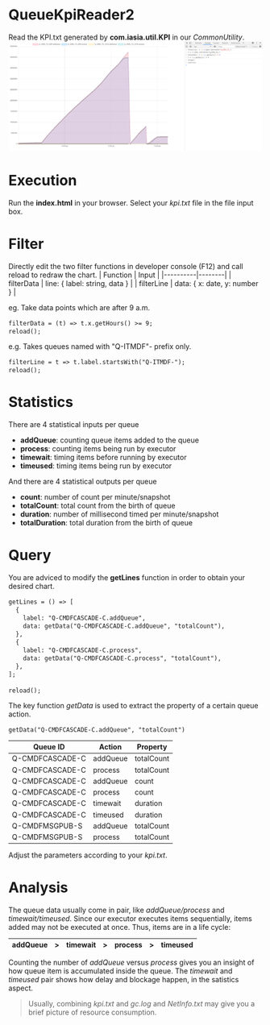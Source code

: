 # QueueKpiReader2
Read the KPI.txt generated by **com.iasia.util.KPI** in our *CommonUtility*.
![Preview](https://raw.githubusercontent.com/tommy-iasia/QueueKpiReader2/master/preview.png)

# Execution
Run the **index.html** in your browser. Select your *kpi.txt* file in the file input box.

# Filter
Directly edit the two filter functions in developer console (F12) and call reload to redraw the chart.
| Function | Input |
|----------|--------|
| filterData | line: { label: string, data } |
| filterLine | data: { x: date, y: number } |

eg. Take data points which are after 9 a.m.
````
filterData = (t) => t.x.getHours() >= 9;
reload();
````
e.g. Takes queues named with "Q-ITMDF"- prefix only.
````
filterLine = t => t.label.startsWith("Q-ITMDF-");
reload();
````

# Statistics
There are 4 statistical inputs per queue
- **addQueue**: counting queue items added to the queue
- **process**: counting items being run by executor
- **timewait**: timing items before running by executor
- **timeused**: timing items being run by executor

And there are 4 statistical outputs per queue
- **count**: number of count per minute/snapshot
- **totalCount**: total count from the birth of queue
- **duration**: number of millisecond timed per minute/snapshot
- **totalDuration**: total duration from the birth of queue

# Query
You are adviced to modify the **getLines** function in order to obtain your desired chart.
````
getLines = () => [
  {
    label: "Q-CMDFCASCADE-C.addQueue",
    data: getData("Q-CMDFCASCADE-C.addQueue", "totalCount"),
  },
  {
    label: "Q-CMDFCASCADE-C.process",
    data: getData("Q-CMDFCASCADE-C.process", "totalCount"),
  },
];

reload();
````

The key function *getData* is used to extract the property of a certain queue action.
````
getData("Q-CMDFCASCADE-C.addQueue", "totalCount")
````
| Queue ID | Action | Property|
|----------|--------|---------|
|Q-CMDFCASCADE-C|addQueue|totalCount|
|Q-CMDFCASCADE-C|process|totalCount|
|Q-CMDFCASCADE-C|addQueue|count|
|Q-CMDFCASCADE-C|process|count|
|Q-CMDFCASCADE-C|timewait|duration|
|Q-CMDFCASCADE-C|timeused|duration|
|Q-CMDFMSGPUB-S|addQueue|totalCount|
|Q-CMDFMSGPUB-S|process|totalCount|

Adjust the parameters according to your *kpi.txt*.

# Analysis
The queue data usually come in pair, like *addQueue/process* and *timewait/timeused*. Since our executor executes items sequentially, items added may not be executed at once. Thus, items are in a life cycle:

| addQueue | > | timewait | > | process | > | timeused |
|----------|---|----------|---|---------|---|----------|

Counting the number of *addQueue* versus *process* gives you an insight of how queue item is accumulated inside the queue. The *timewait* and *timeused* pair shows how delay and blockage happen, in the satistics aspect.

> Usually, combining *kpi.txt* and *gc.log* and *NetInfo.txt* may give you a brief picture of resource consumption.
